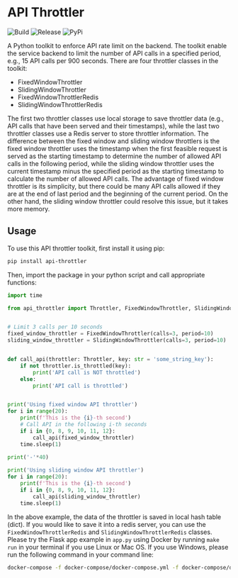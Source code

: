 API Throttler
=============

![Build](https://github.com/berknology/api-throttler/workflows/Build/badge.svg)
![Release](https://github.com/berknology/api-throttler/workflows/Release/badge.svg)
![PyPi](https://img.shields.io/pypi/v/api-throttler.svg)


A Python toolkit to enforce API rate limit on the backend. The toolkit enable the service backend to limit the number of 
API calls in a specified period, e.g., 15 API calls per 900 seconds. There are four throttler classes in the toolkit:
  * FixedWindowThrottler
  * SlidingWindowThrottler
  * FixedWindowThrottlerRedis
  * SlidingWindowThrottlerRedis

The first two throttler classes use local storage to save throttler data (e.g., API calls that have been served and 
their timestamps), while the last two throttler classes use a Redis server to store throttler information. The 
difference between the fixed window and sliding window throttlers is the fixed window throttler uses the timestamp when 
the first feasible request is served as the starting timestamp to determine the number of allowed API calls in the 
following period, while the sliding window throttler uses the current timestamp minus the specified period as the 
starting timestamp to calculate the number of allowed API calls. The advantage of fixed window throttler is its 
simplicity, but there could be many API calls allowed if they are at the end of last period and the beginning of the 
current period. On the other hand, the sliding window throttler could resolve this issue, but it takes more memory. 


Usage
--------
To use this API throttler toolkit, first install it using pip:
```bash
pip install api-throttler
```

Then, import the package in your python script and call appropriate functions:

```python
import time

from api_throttler import Throttler, FixedWindowThrottler, SlidingWindowThrottler


# Limit 3 calls per 10 seconds
fixed_window_throttler = FixedWindowThrottler(calls=3, period=10)
sliding_window_throttler = SlidingWindowThrottler(calls=3, period=10)


def call_api(throttler: Throttler, key: str = 'some_string_key'):
    if not throttler.is_throttled(key):
        print('API call is NOT throttled')
    else:
        print('API call is throttled')


print('Using fixed window API throttler')
for i in range(20):
    print(f'This is the {i}-th second')
    # Call API in the following i-th seconds
    if i in {0, 8, 9, 10, 11, 12}:
        call_api(fixed_window_throttler)
    time.sleep(1)
    
print('-'*40)

print('Using sliding window API throttler')
for i in range(20):
    print(f'This is the {i}-th second')
    if i in {0, 8, 9, 10, 11, 12}:
        call_api(sliding_window_throttler)
    time.sleep(1)
```


In the above example, the data of the throttler is saved in local hash table (dict). If you would like to save it into a 
redis server, you can use the `FixedWindowThrottlerRedis` and `SlidingWindowThrottlerRedis` classes. Please try the 
Flask app example in `app.py` using Docker by running `make run` in your terminal if you use Linux or Mac OS. If you use 
Windows, please run the following command in your command line:
```bash
docker-compose -f docker-compose/docker-compose.yml -f docker-compose/docker-compose.local.yml up --build
``` 

